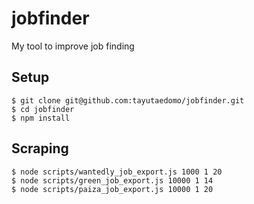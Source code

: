 # jobfinder
My tool to improve job finding

## Setup
```
$ git clone git@github.com:tayutaedomo/jobfinder.git
$ cd jobfinder
$ npm install
```


## Scraping
```
$ node scripts/wantedly_job_export.js 1000 1 20
$ node scripts/green_job_export.js 10000 1 14
$ node scripts/paiza_job_export.js 10000 1 20
```
